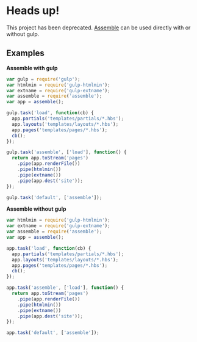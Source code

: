 # Heads up!

This project has been deprecated. [Assemble][assemble] can be used directly with or without gulp.

## Examples

**Assemble with gulp**

```js
var gulp = require('gulp');
var htmlmin = require('gulp-htmlmin');
var extname = require('gulp-extname');
var assemble = require('assemble');
var app = assemble();

gulp.task('load', function(cb) {
  app.partials('templates/partials/*.hbs');
  app.layouts('templates/layouts/*.hbs');
  app.pages('templates/pages/*.hbs');
  cb();
});

gulp.task('assemble', ['load'], function() {
  return app.toStream('pages')
    .pipe(app.renderFile())
    .pipe(htmlmin())
    .pipe(extname())
    .pipe(app.dest('site'));
});

gulp.task('default', ['assemble']);
```

**Assemble without gulp**

```js
var htmlmin = require('gulp-htmlmin');
var extname = require('gulp-extname');
var assemble = require('assemble');
var app = assemble();

app.task('load', function(cb) {
  app.partials('templates/partials/*.hbs');
  app.layouts('templates/layouts/*.hbs');
  app.pages('templates/pages/*.hbs');
  cb();
});

app.task('assemble', ['load'], function() {
  return app.toStream('pages')
    .pipe(app.renderFile())
    .pipe(htmlmin())
    .pipe(extname())
    .pipe(app.dest('site'));
});

app.task('default', ['assemble']);
```

[assemble]: https://github.com/assemble/assemble